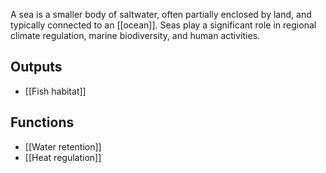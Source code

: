 A sea is a smaller body of saltwater, often partially enclosed by land, and typically connected to an [[ocean]]. Seas play a significant role in regional climate regulation, marine biodiversity, and human activities.

## Outputs
- [[Fish habitat]]

## Functions
- [[Water retention]]
- [[Heat regulation]]